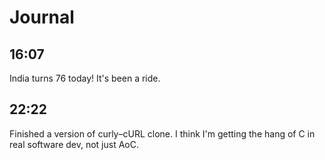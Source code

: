 # Journal
## 16:07
India turns 76 today! It's been a ride.
## 22:22
Finished a version of curly–cURL clone. I think I'm getting the hang of C in real software dev, not just AoC.
